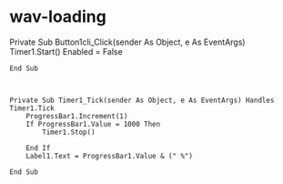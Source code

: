 # wav-loading
  Private Sub Button1cli_Click(sender As Object, e As EventArgs)
        Timer1.Start()
        Enabled = False



    End Sub



    Private Sub Timer1_Tick(sender As Object, e As EventArgs) Handles Timer1.Tick
        ProgressBar1.Increment(1)
        If ProgressBar1.Value = 1000 Then
            Timer1.Stop()

        End If
        Label1.Text = ProgressBar1.Value & (" %")

    End Sub
